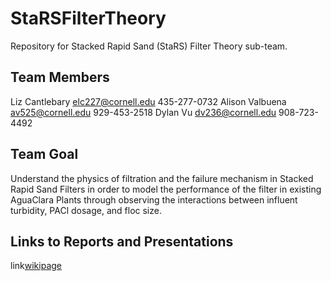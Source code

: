 # StaRSFilterTheory
Repository for Stacked Rapid Sand (StaRS) Filter Theory sub-team.

## Team Members
Liz Cantlebary  elc227@cornell.edu  435-277-0732
Alison Valbuena av525@cornell.edu   929-453-2518
Dylan Vu        dv236@cornell.edu   908-723-4492

## Team Goal
Understand the physics of filtration and the failure mechanism in Stacked Rapid Sand Filters in order to model the performance of the filter in existing AguaClara Plants through observing the interactions between influent turbidity, PACl dosage, and floc size. 

## Links to Reports and Presentations 

link[wikipage](https://confluence.cornell.edu/display/AGUACLARA/StaRS+Filter+Theory) 
